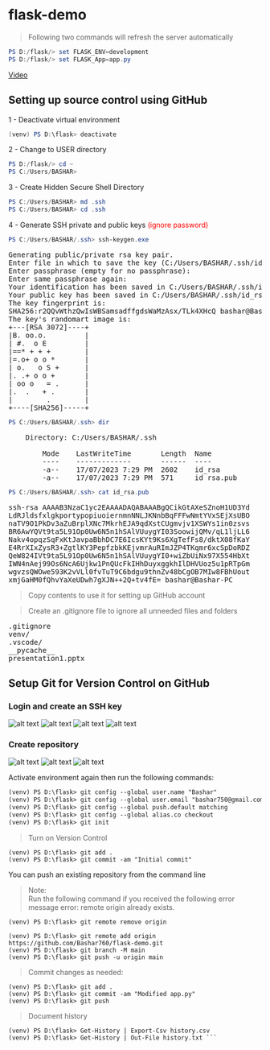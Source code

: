 # flask-demo

> Following two commands will refresh the server automatically

```powershell
PS D:/flask/> set FLASK_ENV=development
PS D:/flask/> set FLASK_App=app.py
```

[Video](https://www.youtube.com/watch?v=3O4ZmH5aolg&list=PLCC34OHNcOtolz2Vd9ZSeSXWc8Bq23yEz&index=3)

## Setting up source control using GitHub

1 - Deactivate virtual environment

```powershell
(venv) PS D:\flask> deactivate
```

2 - Change to USER directory

```powershell
PS D:/flask/> cd ~
PS C:/Users/BASHAR>
```

3 - Create Hidden Secure Shell Directory

```powershell
PS C:/Users/BASHAR> md .ssh
PS C:/Users/BASHAR> cd .ssh
```

4 - Generate SSH private and public keys <span style='color:red'>(ignore password)</span>

```powershell
PS C:/Users/BASHAR/.ssh> ssh-keygen.exe
```

<pre>
Generating public/private rsa key pair.
Enter file in which to save the key (C:/Users/BASHAR/.ssh/id_rsa):
Enter passphrase (empty for no passphrase):
Enter same passphrase again:
Your identification has been saved in C:/Users/BASHAR/.ssh/id_rsa.
Your public key has been saved in C:/Users/BASHAR/.ssh/id_rsa.pub.
The key fingerprint is:
SHA256:r2QQvWthzQwIsWBSamsadffgdsWaMzAsx/TLk4XHcQ bashar@Bashar-PC
The key's randomart image is:
+---[RSA 3072]----+
|B. oo.o.         |
| #.  o E         |
|==* + + +        |
|=.o+ o o *       |
| o.   o S +      |
|. .+ o o +       |
| oo o   = .      |
|.  .   + .       |
|        .        |
+----[SHA256]-----+
</pre>

```powershell
PS C:/Users/BASHAR/.ssh> dir
```

<pre>
    Directory: C:/Users/BASHAR/.ssh

        Mode    LastWriteTime       Length  Name
        ----    -------------       ------  ----
        -a--    17/07/2023 7:29 PM  2602    id_rsa
        -a--    17/07/2023 7:29 PM  571     id_rsa.pub
</pre>

```powershell
PS C:/Users/BASHAR/.ssh> cat id_rsa.pub
```

<pre>
ssh-rsa AAAAB3NzaC1yc2EAAAADAQABAAABgQCikGtAXeSZnoH1UD3Yd
LdRJldsfxlgkportypopiuoiernmnNNLJKNnbBqFFFwNmtYVxSEjXsUBO
naTV9O1PkDv3aZuBrplXNc7MkrhEJA9qdXstCUgmvjv1XSWYs1in0zsvs
BR6AwYQVt9ta5L91Op0Uw6N5n1hSAlVUuygYI03SoowijQMv/qL1ljLL6
Nakv4opqzSqFxKtJavpaBbhDC7E6IcsKYt9Ks6XgTefFs8/dktX08fKaY
E4RrXIxZysR3+ZgtlKY3PepfzbkKEjvmrAuRImJZP4TKqmr6xcSpDoRDZ
QeW824IVt9ta5L91Op0Uw6N5n1hSAlVUuygYI0+wiZbUiNx97X554HbXt
IWN4nAej99Os6NcA6Ujkw1PnQUcFkIHhDuyxggkhIlDHVUoz5u1pRTpGm
wgvzsQWOwe593K2vVLl0fvTuT9C6bdgu9thnZv48bCgOB7MIw8FBhUout
xmjGaHM0fQhvYaXeUDwh7gXJN++2Q+tv4fE= bashar@Bashar-PC
</pre>

> Copy contents to use it for setting up GitHub account

> Create an .gitignore file to ignore all unneeded files and folders

<pre>
.gitignore
venv/
.vscode/
__pycache__
presentation1.pptx
</pre>

## Setup Git for Version Control on GitHub

### Login and create an SSH key

![alt text](img/Fig-1.png)
![alt text](img/Fig-2.png)
![alt text](img/Fig-3.png)
![alt text](img/Fig-4.png)

### Create repository

![alt text](img/Fig-5.png)
![alt text](img/Fig-6.png)
![alt text](img/Fig-7.png)

Activate environment again then run the following commands:

```html
(venv) PS D:\flask> git config --global user.name "Bashar" 
(venv) PS D:\flask> git config --global user.email "bashar750@gmail.com" 
(venv) PS D:\flask> git config --global push.default matching 
(venv) PS D:\flask> git config --global alias.co checkout 
(venv) PS D:\flask> git init
```

> Turn on Version Control

```
(venv) PS D:\flask> git add .
(venv) PS D:\flask> git commit -am "Initial commit"
```

You can push an existing repository from the command line

> Note: <br>Run the following command if you received the following error message error: remote origin already exists.

```
(venv) PS D:\flask> git remote remove origin
```

```
(venv) PS D:\flask> git remote add origin https://github.com/Bashar760/flask-demo.git
(venv) PS D:\flask> git branch -M main
(venv) PS D:\flask> git push -u origin main
```

> Commit changes as needed:

```
(venv) PS D:\flask> git add .
(venv) PS D:\flask> git commit -am "Modified app.py"
(venv) PS D:\flask> git push
```

> Document history

````
(venv) PS D:\flask> Get-History | Export-Csv history.csv
(venv) PS D:\flask> Get-History | Out-File history.txt ```
````
